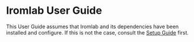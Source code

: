 # Iromlab User Guide

This User Guide assumes that Iromlab and its dependencies have been installed and configure. If this is not the case, consult the [Setup Guide](./setupGuide.md) first.